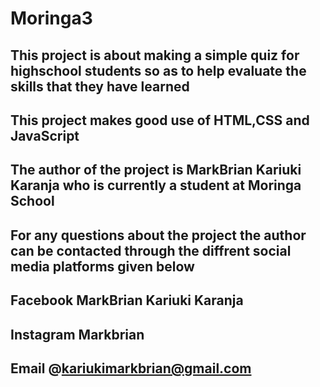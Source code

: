 # Moringa3
## This project is about making a simple quiz for highschool students so as to help evaluate the skills that they have learned
## This project makes good use of HTML,CSS and JavaScript
## The author of the project is MarkBrian Kariuki Karanja who is currently a student at Moringa School
## For any questions about the project the author can be contacted through the diffrent social media platforms given below
## Facebook MarkBrian Kariuki Karanja
## Instagram Markbrian
## Email @kariukimarkbrian@gmail.com
